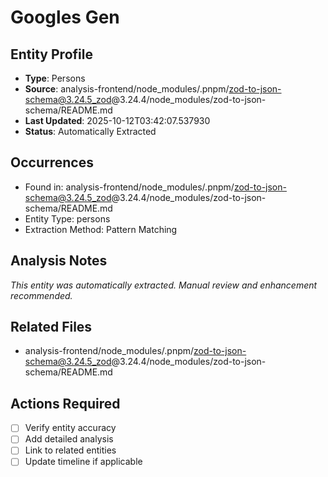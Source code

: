 # Googles Gen

## Entity Profile
- **Type**: Persons
- **Source**: analysis-frontend/node_modules/.pnpm/zod-to-json-schema@3.24.5_zod@3.24.4/node_modules/zod-to-json-schema/README.md
- **Last Updated**: 2025-10-12T03:42:07.537930
- **Status**: Automatically Extracted

## Occurrences
- Found in: analysis-frontend/node_modules/.pnpm/zod-to-json-schema@3.24.5_zod@3.24.4/node_modules/zod-to-json-schema/README.md
- Entity Type: persons
- Extraction Method: Pattern Matching

## Analysis Notes
*This entity was automatically extracted. Manual review and enhancement recommended.*

## Related Files
- analysis-frontend/node_modules/.pnpm/zod-to-json-schema@3.24.5_zod@3.24.4/node_modules/zod-to-json-schema/README.md

## Actions Required
- [ ] Verify entity accuracy
- [ ] Add detailed analysis
- [ ] Link to related entities
- [ ] Update timeline if applicable
